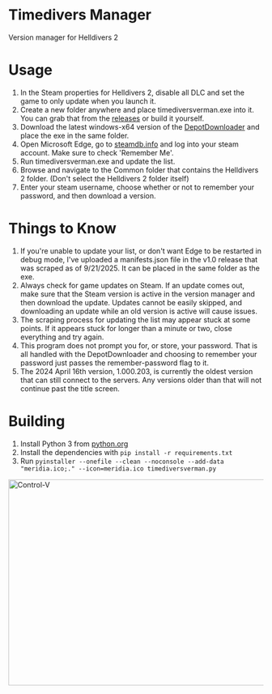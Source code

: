 # Timedivers Manager
Version manager for Helldivers 2

# Usage
1. In the Steam properties for Helldivers 2, disable all DLC and set the game to only update when you launch it.
2. Create a new folder anywhere and place timediversverman.exe into it. You can grab that from the [releases](https://github.com/leem919/timedivers-manager/releases) or build it yourself.
3. Download the latest windows-x64 version of the [DepotDownloader](https://github.com/SteamRE/DepotDownloader/releases) and place the exe in the same folder.
4. Open Microsoft Edge, go to [steamdb.info](https://steamdb.info) and log into your steam account. Make sure to check 'Remember Me'.
5. Run timediversverman.exe and update the list.
6. Browse and navigate to the Common folder that contains the Helldivers 2 folder. (Don't select the Helldivers 2 folder itself)
7. Enter your steam username, choose whether or not to remember your password, and then download a version.

# Things to Know
1. If you're unable to update your list, or don't want Edge to be restarted in debug mode, I've uploaded a manifests.json file in the v1.0 release that was scraped as of 9/21/2025. It can be placed in the same folder as the exe.
2. Always check for game updates on Steam. If an update comes out, make sure that the Steam version is active in the version manager and then download the update. Updates cannot be easily skipped, and downloading an update while an old version is active will cause issues.
3. The scraping process for updating the list may appear stuck at some points. If it appears stuck for longer than a minute or two, close everything and try again.
4. This program does not prompt you for, or store, your password. That is all handled with the DepotDownloader and choosing to remember your password just passes the remember-password flag to it.
5. The 2024 April 16th version, 1.000.203, is currently the oldest version that can still connect to the servers. Any versions older than that will not continue past the title screen.

# Building
1. Install Python 3 from [python.org](https://python.org)
2. Install the dependencies with `pip install -r requirements.txt`
3. Run `pyinstaller --onefile --clean --noconsole --add-data "meridia.ico;." --icon=meridia.ico timediversverman.py`

<img width="525" height="407" alt="Control-V" src="https://i.imgur.com/pyFDqow.png"/>
